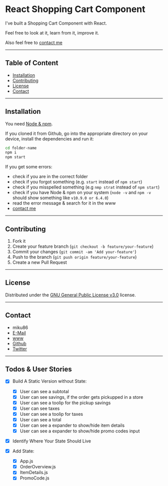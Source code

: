 # React Shopping Cart Component

I've built a Shopping Cart Component with React.

Feel free to look at it, learn from it, improve it.

Also feel free to [contact me](#contact)

---

## Table of Content

- [Installation](#installation)
- [Contributing](#contributing)
- [License](#license)
- [Contact](#contact)

---

## Installation

You need [Node & npm](https://nodejs.org/en/download/package-manager/).

If you cloned it from Github,
go into the appropriate directory on your device,
install the dependencies
and run it:

```sh
cd folder-name
npm i
npm start
```

If you get some errors:

- check if you are in the correct folder
- check if you forgot something (e.g. `start` instead of `npm start`)
- check if you misspelled something (e.g `nmp strat` instead of `npm start`)
- check if you have Node & npm on your system (`node -v` and `npm -v` should show something like `v10.9.0 or 6.4.0`)
- read the error message & search for it in the www
- [contact me](#contact)

---

## Contributing

1. Fork it
2. Create your feature branch (`git checkout -b feature/your-feature`)
3. Commit your changes (`git commit -am 'Add your-feature'`)
4. Push to the branch (`git push origin feature/your-feature`)
5. Create a new Pull Request

---

## License

Distributed under the [GNU General Public License v3.0](https://choosealicense.com/licenses/gpl-3.0/) license.

---

## Contact

- miku86
- [E-Mail](mailto:hello@miku86.com)
- [www](https://miku86.com)
- [Github](https://github.com/miku86)
- [Twitter](https://twitter.com/miku86com)

---

## Todos & User Stories

- [x] Build A Static Version without State:

  - [x] User can see a subtotal
  - [x] User can see savings, if the order gets pickupped in a store
  - [x] User can see a toolip for the pickup savings
  - [x] User can see taxes
  - [x] User can see a toolip for taxes
  - [x] User can see a total
  - [x] User can see a expander to show/hide item details
  - [x] User can see a expander to show/hide promo codes input

- [x] Identify Where Your State Should Live

- [x] Add State:
  - [x] App.js
  - [x] OrderOverview.js
  - [x] ItemDetails.js
  - [x] PromoCode.js
